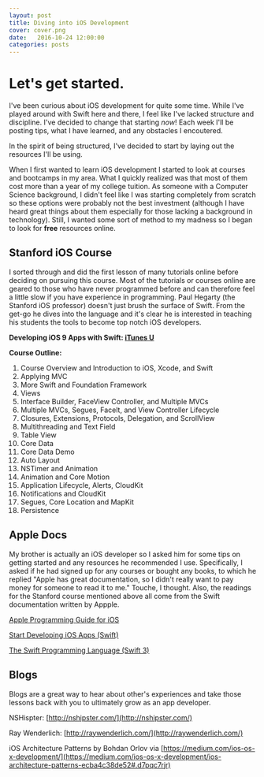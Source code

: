 ```yaml
---
layout: post
title: Diving into iOS Development
cover: cover.png
date:   2016-10-24 12:00:00
categories: posts
---
```



# Let's get started.


I've been curious about iOS development for quite some time. While I've played around with Swift here and there, I feel like I've lacked structure and discipline. I've decided to change that starting *now*! Each week I'll be posting tips, what I have learned, and any obstacles I encoutered.

In the spirit of being structured, I've decided to start by laying out the resources I'll be using.

When I first wanted to learn iOS development I started to look at courses and bootcamps in my area. What I quickly realized was that most of them cost more than a year of my college tuition. As someone with a Computer Science background, I didn't feel like I was starting completely from scratch so these options were probably not the best investment (although I have heard great things about them especially for those lacking a background in technology). Still, I wanted some sort of method to my madness so I began to look for **free** resources online. 

## Stanford iOS Course

I sorted through and did the first lesson of many tutorials online before deciding on pursuing this course. Most of the tutorials or courses online are geared to those who have never programmed before and can therefore feel a little slow if you have experience in programming. Paul Hegarty (the Stanford iOS professor) doesn't just brush the surface of Swift. From the get-go he dives into the language and it's clear he is interested in teaching his students the tools to become top notch iOS developers. 

**Developing iOS 9 Apps with Swift: [iTunes U](https://itunes.apple.com/us/course/developing-ios-9-apps-swift/id1104579961)**

**Course Outline:**

1.  Course Overview and Introduction to iOS, Xcode, and Swift
2.  Applying MVC
3.  More Swift and Foundation Framework
4.  Views
5.  Interface Builder, FaceView Controller, and Multiple MVCs
6.  Multiple MVCs, Segues, Facelt, and View Controller Lifecycle
7.  Closures, Extensions, Protocols, Delegation, and ScrollView
8.  Multithreading and Text Field
9.  Table View
10.  Core Data
11.  Core Data Demo
12.  Auto Layout
13.  NSTimer and Animation
14.  Animation and Core Motion
15.  Application Lifecycle, Alerts, CloudKit
16.  Notifications and CloudKit
17.  Segues, Core Location and MapKit
18.  Persistence


## Apple Docs

My brother is actually an iOS developer so I asked him for some tips on getting started and any resources he recommended I use. Specifically, I asked if he had signed up for any courses or bought any books, to which he replied "Apple has great documentation, so I didn't really want to pay money for someone to read it to me." Touche, I thought. Also, the readings for the Stanford course mentioned above all come from the Swift documentation written by Appple.

[Apple Programming Guide for iOS](https://developer.apple.com/library/content/documentation/iPhone/Conceptual/iPhoneOSProgrammingGuide/Introduction/Introduction.html#//apple_ref/doc/uid/TP40007072)

[Start Developing iOS Apps (Swift)](https://developer.apple.com/library/content/referencelibrary/GettingStarted/DevelopiOSAppsSwift/index.html#//apple_ref/doc/uid/TP40015214)

[The Swift Programming Language (Swift 3)](https://developer.apple.com/library/prerelease/content/documentation/Swift/Conceptual/Swift_Programming_Language/index.html)



## Blogs

Blogs are a great way to hear about other's experiences and take those lessons back with you to ultimately grow as an app developer. 

NSHispter: [http://nshipster.com/](http://nshipster.com/)

Ray Wenderlich: [http://raywenderlich.com/](http://raywenderlich.com/)

iOS Architecture Patterns by Bohdan Orlov via [https://medium.com/ios-os-x-development/](https://medium.com/ios-os-x-development/ios-architecture-patterns-ecba4c38de52#.d7pqc7rjr)